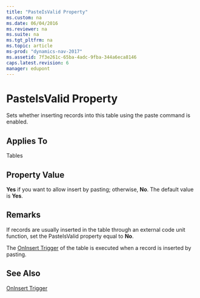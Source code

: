 ```yaml
---
title: "PasteIsValid Property"
ms.custom: na
ms.date: 06/04/2016
ms.reviewer: na
ms.suite: na
ms.tgt_pltfrm: na
ms.topic: article
ms-prod: "dynamics-nav-2017"
ms.assetid: 7f3e261c-65ba-4adc-9fba-344a6eca8146
caps.latest.revision: 6
manager: edupont
---
```

# PasteIsValid Property
Sets whether inserting records into this table using the paste command is enabled.  
  
## Applies To  
 Tables  
  
## Property Value  
 **Yes** if you want to allow insert by pasting; otherwise, **No**. The default value is **Yes**.  
  
## Remarks  
 If records are usually inserted in the table through an external code unit function, set the PasteIsValid property equal to **No**.  
  
 The [OnInsert Trigger](OnInsert-Trigger.md) of the table is executed when a record is inserted by pasting.  
  
## See Also  
 [OnInsert Trigger](OnInsert-Trigger.md)